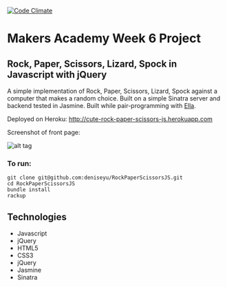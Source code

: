 [![Code Climate](https://codeclimate.com/github/deniseyu/RockPaperScissorsJS/badges/gpa.svg)](https://codeclimate.com/github/deniseyu/RockPaperScissorsJS)

# Makers Academy Week 6 Project

## Rock, Paper, Scissors, Lizard, Spock in Javascript with jQuery

A simple implementation of Rock, Paper, Scissors, Lizard, Spock against a computer that makes a random choice. Built on a simple Sinatra server and backend tested in Jasmine. Built while pair-programming with [Ella](https://github.com/EllaNancyFay).

Deployed on Heroku: http://cute-rock-paper-scissors-js.herokuapp.com

Screenshot of front page:

![alt tag](https://raw.github.com/deniseyu/RockPaperScissorsJS/master/public/images/screenshot.png)

### To run:

```
git clone git@github.com:deniseyu/RockPaperScissorsJS.git
cd RockPaperScissorsJS
bundle install
rackup
```

## Technologies

* Javascript
* jQuery
* HTML5
* CSS3
* jQuery
* Jasmine
* Sinatra
